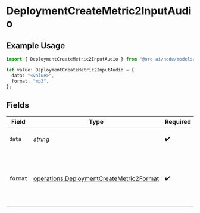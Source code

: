 # DeploymentCreateMetric2InputAudio

## Example Usage

```typescript
import { DeploymentCreateMetric2InputAudio } from "@orq-ai/node/models/operations";

let value: DeploymentCreateMetric2InputAudio = {
  data: "<value>",
  format: "mp3",
};
```

## Fields

| Field                                                                                                | Type                                                                                                 | Required                                                                                             | Description                                                                                          |
| ---------------------------------------------------------------------------------------------------- | ---------------------------------------------------------------------------------------------------- | ---------------------------------------------------------------------------------------------------- | ---------------------------------------------------------------------------------------------------- |
| `data`                                                                                               | *string*                                                                                             | :heavy_check_mark:                                                                                   | Base64 encoded audio data.                                                                           |
| `format`                                                                                             | [operations.DeploymentCreateMetric2Format](../../models/operations/deploymentcreatemetric2format.md) | :heavy_check_mark:                                                                                   | The format of the encoded audio data. Currently supports `wav` and `mp3`.                            |